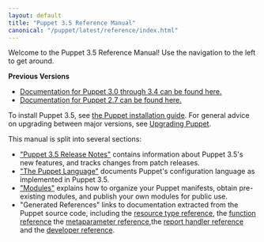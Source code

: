 ```yaml
---
layout: default
title: "Puppet 3.5 Reference Manual"
canonical: "/puppet/latest/reference/index.html"
---
```



Welcome to the Puppet 3.5 Reference Manual! Use the navigation to the left to get around.

**Previous Versions**

- [Documentation for Puppet 3.0 through 3.4 can be found here.](/puppet/3/reference)
- [Documentation for Puppet 2.7 can be found here.](/puppet/2.7/reference)

To install Puppet 3.5, see [the Puppet installation guide](/guides/installation.html). For general advice on upgrading between major versions, see [Upgrading Puppet](/guides/upgrading.html).

This manual is split into several sections:

* ["Puppet 3.5 Release Notes"](./release_notes.html) contains information about Puppet 3.5's new features, and tracks changes from patch releases.
* ["The Puppet Language"](./lang_summary.html) documents Puppet's configuration language as implemented in Puppet 3.5.
* ["Modules"](./modules_fundamentals.html) explains how to organize your Puppet manifests, obtain pre-existing modules, and publish your own modules for public use.
* "Generated References" links to documentation extracted from the Puppet source code, including the [resource type reference](/references/3.5.latest/type.html), the [function reference](/references/3.5.latest/function.html) the [metaparameter reference](/references/3.5.latest/metaparameter.html),the [report handler reference](/references/3.5.latest/report.html) and the [developer reference](/references/3.5.latest/developer/index.html).

